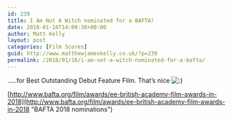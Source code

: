 ```yaml
---
id: 239
title: I Am Not A Witch nominated for a BAFTA!
date: 2018-01-16T14:09:30+00:00
author: Matt Kelly
layout: post
categories: [Film Scores]
guid: http://www.matthewjameskelly.co.uk/?p=239
permalink: /2018/01/16/i-am-not-a-witch-nominated-for-a-bafta/
---
```

&#8230;..for Best Outstanding Debut Feature Film. That&#8217;s nice <img src="http://www.matthewjameskelly.co.uk/mjkwp/wp-includes/images/smilies/icon_smile.gif" alt=":)" class="wp-smiley" />

[http://www.bafta.org/film/awards/ee-british-academy-film-awards-in-2018](http://www.bafta.org/film/awards/ee-british-academy-film-awards-in-2018 "BAFTA 2018 nominations")